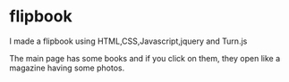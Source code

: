 # flipbook
I made a flipbook using HTML,CSS,Javascript,jquery and Turn.js

The main page has some books and if you click on them, they open like a magazine having some photos.
